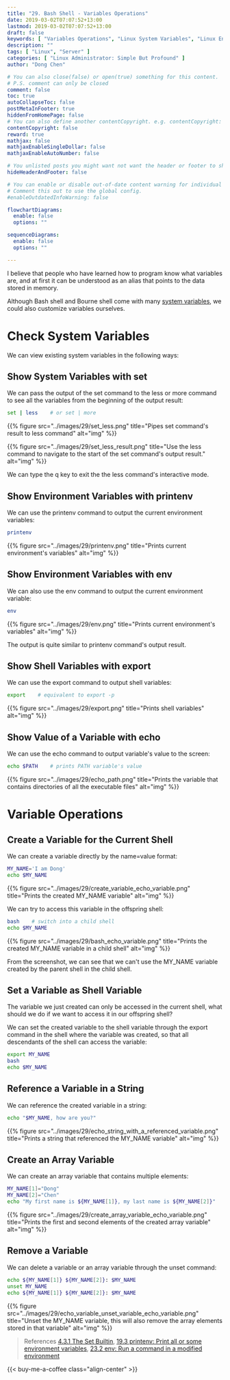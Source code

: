 ```yaml
---
title: "29. Bash Shell - Variables Operations"
date: 2019-03-02T07:07:52+13:00
lastmod: 2019-03-02T07:07:52+13:00
draft: false
keywords: [ "Variables Operations", "Linux System Variables", "Linux Environment Variables", "Linux Shell Variables", "Print System Variables", "Print Environment Variables", "Linux Create Variables", "Linux Delete Variables" ]
description: ""
tags: [ "Linux", "Server" ]
categories: [ "Linux Administrator: Simple But Profound" ]
author: "Dong Chen"

# You can also close(false) or open(true) something for this content.
# P.S. comment can only be closed
comment: false
toc: true
autoCollapseToc: false
postMetaInFooter: true
hiddenFromHomePage: false
# You can also define another contentCopyright. e.g. contentCopyright: "This is another copyright."
contentCopyright: false
reward: true
mathjax: false
mathjaxEnableSingleDollar: false
mathjaxEnableAutoNumber: false

# You unlisted posts you might want not want the header or footer to show
hideHeaderAndFooter: false

# You can enable or disable out-of-date content warning for individual post.
# Comment this out to use the global config.
#enableOutdatedInfoWarning: false

flowchartDiagrams:
  enable: false
  options: ""

sequenceDiagrams: 
  enable: false
  options: ""

---
```


I believe that people who have learned how to program know what variables are, and at first it can be understood as an alias that points to the data stored in memory.

<!--more-->

Although Bash shell and Bourne shell come with many [system variables](/post/server-side-programming/linux/simple-but-profound/13.-bourne-and-bash-shells-environment-variables/), we could also customize variables ourselves.

# Check System Variables

We can view existing system variables in the following ways:

## Show System Variables with set

We can pass the output of the set command to the less or more command to see all the variables from the beginning of the output result:

```bash
set | less    # or set | more
```

{{% figure src="../images/29/set_less.png" title="Pipes set command's result to less command" alt="img" %}}

{{% figure src="../images/29/set_less_result.png" title="Use the less command to navigate to the start of the set command's output result." alt="img" %}}

We can type the q key to exit the the less command's interactive mode.

## Show Environment Variables with printenv

We can use the printenv command to output the current environment variables:

```bash
printenv
```

{{% figure src="../images/29/printenv.png" title="Prints current environment's variables" alt="img" %}}

## Show Environment Variables with env

We can also use the env command to output the current environment variable:

```bash
env
```

{{% figure src="../images/29/env.png" title="Prints current environment's variables" alt="img" %}}

The output is quite similar to printenv command's output result.

## Show Shell Variables with export

We can use the export command to output shell variables:

```bash
export    # equivalent to export -p
```

{{% figure src="../images/29/export.png" title="Prints shell variables" alt="img" %}}

## Show Value of a Variable with echo

We can use the echo command to output variable's value to the screen:

```bash
echo $PATH    # prints PATH variable's value
```

{{% figure src="../images/29/echo_path.png" title="Prints the variable that contains directories of all the executable files" alt="img" %}}

# Variable Operations

## Create a Variable for the Current Shell

We can create a variable directly by the name=value format:

```bash
MY_NAME='I am Dong'
echo $MY_NAME
```

{{% figure src="../images/29/create_variable_echo_variable.png" title="Prints the created MY_NAME variable" alt="img" %}}

We can try to access this variable in the offspring shell:

```bash
bash    # switch into a child shell
echo $MY_NAME
```

{{% figure src="../images/29/bash_echo_variable.png" title="Prints the created MY_NAME variable in a child shell" alt="img" %}}

From the screenshot, we can see that we can't use the MY_NAME variable created by the parent shell in the child shell.

## Set a Variable as Shell Variable

The variable we just created can only be accessed in the current shell, what should we do if we want to access it in our offspring shell?

We can set the created variable to the shell variable through the export command in the shell where the variable was created, so that all descendants of the shell can access the variable:

```bash
export MY_NAME
bash
echo $MY_NAME
```

## Reference a Variable in a String

We can reference the created variable in a string:

```bash
echo "$MY_NAME, how are you?"
```

{{% figure src="../images/29/echo_string_with_a_referenced_variable.png" title="Prints a string that referenced the MY_NAME variable" alt="img" %}}

## Create an Array Variable

We can create an array variable that contains multiple elements:

```bash
MY_NAME[1]="Dong"
MY_NAME[2]="Chen"
echo "My first name is ${MY_NAME[1]}, my last name is ${MY_NAME[2]}"
```

{{% figure src="../images/29/create_array_variable_echo_variable.png" title="Prints the first and second elements of the created array variable" alt="img" %}}

## Remove a Variable

We can delete a variable or an array variable through the unset command:

```bash
echo ${MY_NAME[1]} ${MY_NAME[2]}: $MY_NAME
unset MY_NAME
echo ${MY_NAME[1]} ${MY_NAME[2]}: $MY_NAME
```

{{% figure src="../images/29/echo_variable_unset_variable_echo_variable.png" title="Unset the MY_NAME variable, this will also remove the array elements stored in that variable" alt="img" %}}

> References
> [4.3.1 The Set Builtin](https://www.gnu.org/software/bash/manual/html_node/The-Set-Builtin.html),
> [19.3 printenv: Print all or some environment variables](https://www.gnu.org/software/coreutils/manual/html_node/printenv-invocation.html#printenv-invocation),
> [23.2 env: Run a command in a modified environment](https://www.gnu.org/software/coreutils/manual/html_node/env-invocation.html#env-invocation)

<!-- Buy Me a Coffee Button -->
{{< buy-me-a-coffee class="align-center" >}}
